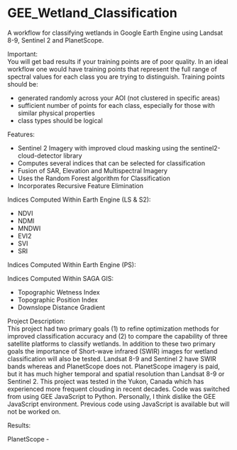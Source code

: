 # GEE_Wetland_Classification
A workflow for classifying wetlands in Google Earth Engine using Landsat 8-9, Sentinel 2 and PlanetScope. 

Important: <br />
You will get bad results if your training points are of poor quality. 
In an ideal workflow one would have training points that represent the full range of spectral values for each class you are trying to distinguish.
Training points should be:
- generated randomly across your AOI (not clustered in specific areas)
- sufficient number of points for each class, especially for those with similar physical properties
- class types should be logical

Features:
- Sentinel 2 Imagery with improved cloud masking using the sentinel2-cloud-detector library
- Computes several indices that can be selected for classification
- Fusion of SAR, Elevation and Multispectral Imagery
- Uses the Random Forest algorithm for Classification
- Incorporates Recursive Feature Elimination

Indices Computed Within Earth Engine (LS & S2):
- NDVI
- NDMI
- MNDWI
- EVI2
- SVI
- SRI

Indices Computed Within Earth Engine (PS):


Indices Computed Within SAGA GIS:
- Topographic Wetness Index
- Topographic Position Index
- Downslope Distance Gradient

Project Description: <br />
This project had two primary goals (1) to refine optimization methods for improved classification accuracy and (2) to compare the capability of three satellite platforms to classify wetlands. In addition to these two primary goals the importance of Short-wave infrared (SWIR) images for wetland classification will also be tested. Landsat 8-9 and Sentinel 2 have SWIR bands whereas and PlanetScope does not. PlanetScope imagery is paid, but it has much higher temporal and spatial resolution than Landsat 8-9 or Sentinel 2. This project was tested in the Yukon, Canada which has experienced more frequent clouding in recent decades. 
Code was switched from using GEE JavaScript to Python. Personally, I think dislike the GEE JavaScript environment. Previous code using JavaScript is available but will not be worked on.

Results: <br />

PlanetScope - 